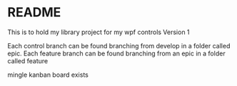 # README #

This is to hold my library project for my wpf controls
Version 1

Each control branch can be found branching from develop in a folder called epic.
Each feature branch can be found branching from an epic in a folder called feature

mingle kanban board exists